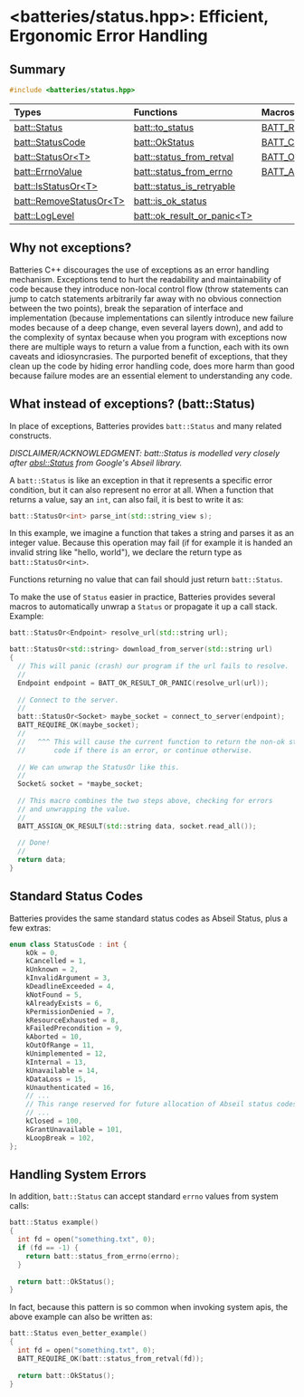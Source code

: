 # &lt;batteries/status.hpp&gt;: Efficient, Ergonomic Error Handling

## Summary

```c++
#include <batteries/status.hpp>
```

| Types | Functions | Macros |
| :---- | :-------- | :----- |
| [batt::Status](#battstatus) | [batt::to_status](#battto_status) | [BATT_REQUIRE_OK](#batt_require_ok) |
| [batt::StatusCode](#battstatuscode) | [batt::OkStatus](#battokstatus) | [BATT_CHECK_OK](#batt_check_ok) |
| [batt::StatusOr&lt;T&gt;](#battstatusort) | [batt::status_from_retval](#battstatus_from_retval) | [BATT_OK_RESULT_OR_PANIC](#batt_ok_result_or_panic) |
| [batt::ErrnoValue](#batterrnovalue) | [batt::status_from_errno](#battstatus_from_errno) | [BATT_ASSIGN_OK_RESULT](#batt_assign_ok_result) |
| [batt::IsStatusOr&lt;T&gt;](#battisstatusort) | [batt::status_is_retryable](#battstatus_is_retryable) ||
| [batt::RemoveStatusOr&lt;T&gt;](#battremovestatusort) | [batt::is_ok_status](#battis_ok_status) ||
| [batt::LogLevel](#battloglevel) | [batt::ok_result_or_panic&lt;T&gt;](#battok_result_or_panict) ||

## Why not exceptions?

Batteries C++ discourages the use of exceptions as an error handling mechanism.  Exceptions tend to hurt the readability and maintainability of code because they introduce non-local control flow (throw statements can jump to catch statements arbitrarily far away with no obvious connection between the two points), break the separation of interface and implementation (because implementations can silently introduce new failure modes because of a deep change, even several layers down), and add to the complexity of syntax because when you program with exceptions now there are multiple ways to return a value from a function, each with its own caveats and idiosyncrasies.  The purported benefit of exceptions, that they clean up the code by hiding error handling code, does more harm than good because failure modes are an essential element to understanding any code.

## What instead of exceptions? (batt::Status)

In place of exceptions, Batteries provides `batt::Status` and many related constructs.

_DISCLAIMER/ACKNOWLEDGMENT: batt::Status is modelled very closely after [absl::Status](https://abseil.io/docs/cpp/guides/status) from Google's Abseil library._

A `batt::Status` is like an exception in that it represents a specific error condition, but it can also represent no error at all.  When a function that returns a value, say an `int`, can also fail, it is best to write it as:

```c++
batt::StatusOr<int> parse_int(std::string_view s);
```

In this example, we imagine a function that takes a string and parses it as an integer value.  Because this operation may fail (if for example it is handed an invalid string like "hello, world"), we declare the return type as `batt::StatusOr<int>`.

Functions returning no value that can fail should just return `batt::Status`.

To make the use of `Status` easier in practice, Batteries provides several macros to automatically unwrap a `Status` or propagate it up a call stack.  Example:

```c++
batt::StatusOr<Endpoint> resolve_url(std::string url);

batt::StatusOr<std::string> download_from_server(std::string url)
{
  // This will panic (crash) our program if the url fails to resolve.
  //
  Endpoint endpoint = BATT_OK_RESULT_OR_PANIC(resolve_url(url));
  
  // Connect to the server.
  //
  batt::StatusOr<Socket> maybe_socket = connect_to_server(endpoint);
  BATT_REQUIRE_OK(maybe_socket);
  //
  //   ^^^ This will cause the current function to return the non-ok status 
  //       code if there is an error, or continue otherwise.
  
  // We can unwrap the StatusOr like this.
  //
  Socket& socket = *maybe_socket;
  
  // This macro combines the two steps above, checking for errors 
  // and unwrapping the value.
  //
  BATT_ASSIGN_OK_RESULT(std::string data, socket.read_all());
  
  // Done!
  //
  return data;
}
```

## Standard Status Codes

Batteries provides the same standard status codes as Abseil Status, plus a few extras:

```c++
enum class StatusCode : int {
    kOk = 0,
    kCancelled = 1,
    kUnknown = 2,
    kInvalidArgument = 3,
    kDeadlineExceeded = 4,
    kNotFound = 5,
    kAlreadyExists = 6,
    kPermissionDenied = 7,
    kResourceExhausted = 8,
    kFailedPrecondition = 9,
    kAborted = 10,
    kOutOfRange = 11,
    kUnimplemented = 12,
    kInternal = 13,
    kUnavailable = 14,
    kDataLoss = 15,
    kUnauthenticated = 16,
    // ...
    // This range reserved for future allocation of Abseil status codes.
    // ...
    kClosed = 100,
    kGrantUnavailable = 101,
    kLoopBreak = 102,
};
```

## Handling System Errors

In addition, `batt::Status` can accept standard `errno` values from system calls:

```c++
batt::Status example() 
{
  int fd = open("something.txt", 0);
  if (fd == -1) {
    return batt::status_from_errno(errno);
  }
  
  return batt::OkStatus();
}
```

In fact, because this pattern is so common when invoking system apis, the above example can also be written as:

```c++
batt::Status even_better_example() 
{
  int fd = open("something.txt", 0);
  BATT_REQUIRE_OK(batt::status_from_retval(fd));
  
  return batt::OkStatus();
}
```
